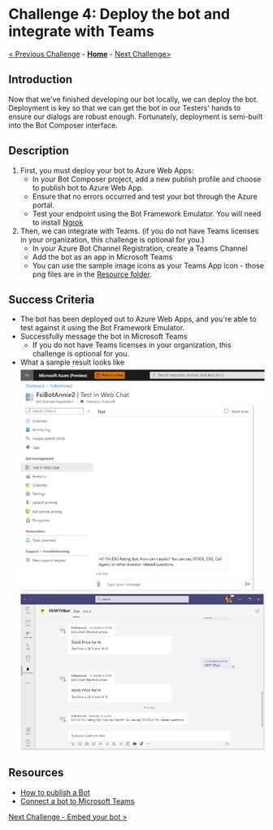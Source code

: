 # Challenge 4: Deploy the bot and integrate with Teams
[< Previous Challenge](./Challenge3-API.md) - **[Home](../README.md)** - [Next Challenge>](./Challenge5-FrontEnd.md)
## Introduction
Now that we've finished developing our bot locally, we can deploy the bot. Deployment is key so that we can get the bot in our Testers' hands to ensure our dialogs are robust enough. Fortunately, deployment is semi-built into the Bot Composer interface.
    
## Description
1. First, you must deploy your bot to Azure Web Apps:
     - In your Bot Composer project, add a new publish profile and choose to publish bot to Azure Web App.
     - Ensure that no errors occurred and test your bot through the Azure portal.
     - Test your endpoint using the Bot Framework Emulator. You will need to install [Ngrok](https://ngrok.com/) 
2. Then, we can integrate with Teams. (if you do not have Teams licenses in your organization, this challenge is optional for you.)
     - In your Azure Bot Channel Registration, create a Teams Channel
     - Add the bot as an app in Microsoft Teams
     - You can use the sample image icons as your Teams App icon - those png files are in the [Resource folder](./Resources/).

## Success Criteria
* The bot has been deployed out to Azure Web Apps, and you're able to test against it using the Bot Framework Emulator.
* Successfully message the bot in Microsoft Teams 
     * If you do not have Teams licenses in your organization, this challenge is optional for you.
* What a sample result looks like
![Sample](./Images/Ch4-1.JPG)
![Sample](./Images/Ch4-2.JPG)



## Resources
* [How to publish a Bot](https://docs.microsoft.com/en-us/composer/how-to-publish-bot)
* [Connect a bot to Microsoft Teams](https://docs.microsoft.com/en-us/azure/bot-service/channel-connect-teams?view=azure-bot-service-4.0) 

[Next Challenge - Embed your bot >](./Challenge5-FrontEnd.md)